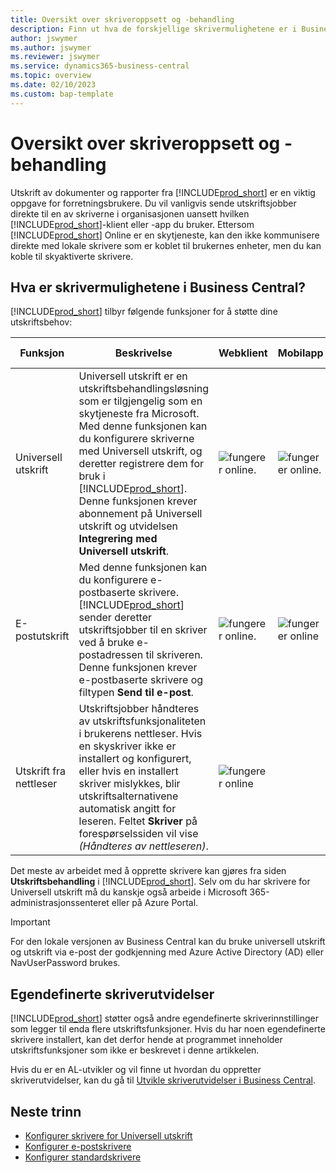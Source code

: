 ```yaml
---
title: Oversikt over skriveroppsett og -behandling
description: Finn ut hva de forskjellige skrivermulighetene er i Business Central
author: jswymer
ms.author: jswymer
ms.reviewer: jswymer
ms.service: dynamics365-business-central
ms.topic: overview
ms.date: 02/10/2023
ms.custom: bap-template
---
```


# <a name="printer-setup-and-management-overview"></a>Oversikt over skriveroppsett og -behandling

Utskrift av dokumenter og rapporter fra [!INCLUDE[prod_short](includes/prod_short.md)] er en viktig oppgave for forretningsbrukere. Du vil vanligvis sende utskriftsjobber direkte til en av skriverne i organisasjonen uansett hvilken [!INCLUDE[prod_short](includes/prod_short.md)]-klient eller -app du bruker. Ettersom [!INCLUDE[prod_short](includes/prod_short.md)] Online er en skytjeneste, kan den ikke kommunisere direkte med lokale skrivere som er koblet til brukernes enheter, men du kan koble til skyaktiverte skrivere.

## <a name="what-are-your-printer-possibilities-in-business-central"></a>Hva er skrivermulighetene i Business Central?

[!INCLUDE[prod_short](includes/prod_short.md)] tilbyr følgende funksjoner for å støtte dine utskriftsbehov:

|Funksjon|Beskrivelse|Webklient| Mobilapp|App for Teams|
|-------|-----------|----------|-----------|--------------|
|Universell utskrift|Universell utskrift er en utskriftsbehandlingsløsning som er tilgjengelig som en skytjeneste fra Microsoft. Med denne funksjonen kan du konfigurere skriverne med Universell utskrift, og deretter registrere dem for bruk i [!INCLUDE[prod_short](includes/prod_short.md)]. Denne funksjonen krever abonnement på Universell utskrift og utvidelsen **Integrering med Universell utskrift**.|![fungerer online.](media/check.png)|![fungerer online.](media/check.png)|![fungerer online](media/check.png)|
|E-postutskrift|Med denne funksjonen kan du konfigurere e-postbaserte skrivere. [!INCLUDE[prod_short](includes/prod_short.md)] sender deretter utskriftsjobber til en skriver ved å bruke e-postadressen til skriveren. Denne funksjonen krever e-postbaserte skrivere og filtypen **Send til e-post**.|![fungerer online.](media/check.png)|![fungerer online](media/check.png)|![fungerer online](media/check.png)|
|Utskrift fra nettleser|Utskriftsjobber håndteres av utskriftsfunksjonaliteten i brukerens nettleser. Hvis en skyskriver ikke er installert og konfigurert, eller hvis en installert skriver mislykkes, blir utskriftsalternativene automatisk angitt for leseren. Feltet **Skriver** på forespørselssiden vil vise *(Håndteres av nettleseren)*.|![fungerer online](media/check.png)|||

Det meste av arbeidet med å opprette skrivere kan gjøres fra siden **Utskriftsbehandling** i [!INCLUDE[prod_short](includes/prod_short.md)]. Selv om du har skrivere for Universell utskrift må du kanskje også arbeide i Microsoft 365-administrasjonssenteret eller på Azure Portal.

> [!IMPORTANT]
> For den lokale versjonen av Business Central kan du bruke universell utskrift og utskrift via e-post der godkjenning med Azure Active Directory (AD) eller NavUserPassword brukes.

## <a name="custom-printer-extensions"></a>Egendefinerte skriverutvidelser

[!INCLUDE[prod_short](includes/prod_short.md)] støtter også andre egendefinerte skriverinnstillinger som legger til enda flere utskriftsfunksjoner. Hvis du har noen egendefinerte skrivere installert, kan det derfor hende at programmet inneholder utskriftsfunksjoner som ikke er beskrevet i denne artikkelen.

Hvis du er en AL-utvikler og vil finne ut hvordan du oppretter skriverutvidelser, kan du gå til [Utvikle skriverutvidelser i Business Central](/dynamics365/business-central/dev-itpro/developer/devenv-reports-printing).

## <a name="next-steps"></a>Neste trinn

- [Konfigurer skrivere for Universell utskrift](admin-printer-setup-universal-print.md)  
- [Konfigurer e-postskrivere](admin-printer-setup-email.md)  
- [Konfigurer standardskrivere](ui-specify-printer-selection-reports.md)
